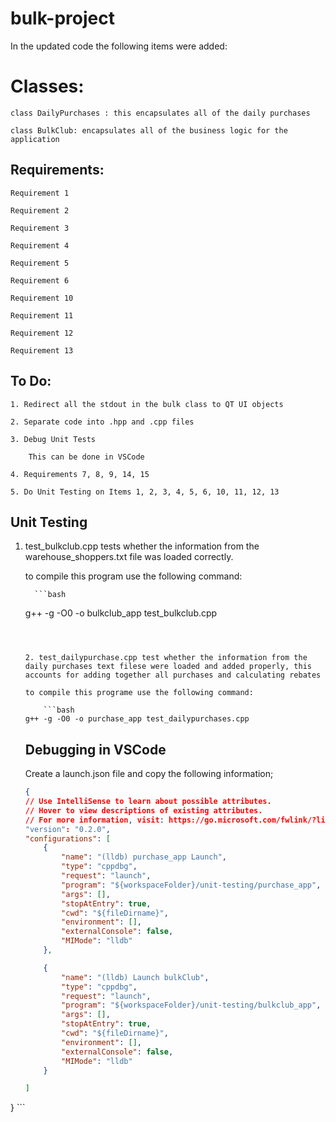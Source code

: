 # bulk-project

In the updated code the following items were added:

# Classes:

    class DailyPurchases : this encapsulates all of the daily purchases
    
    class BulkClub: encapsulates all of the business logic for the application
    
## Requirements:

    Requirement 1
    
    Requirement 2
    
    Requirement 3
    
    Requirement 4
    
    Requirement 5
    
    Requirement 6
    
    Requirement 10
    
    Requirement 11
    
    Requirement 12
    
    Requirement 13
    
    
    
## To Do:

    1. Redirect all the stdout in the bulk class to QT UI objects

    2. Separate code into .hpp and .cpp files
    
    3. Debug Unit Tests 
        
        This can be done in VSCode
        
    4. Requirements 7, 8, 9, 14, 15 
    
    5. Do Unit Testing on Items 1, 2, 3, 4, 5, 6, 10, 11, 12, 13



## Unit Testing

1. test_bulkclub.cpp tests whether the information from the warehouse_shoppers.txt file was loaded correctly.

    to compile this program use the following command:
        
         ```bash
    g++ -g -O0 -o bulkclub_app  test_bulkclub.cpp
    ```

   

    2. test_dailypurchase.cpp test whether the information from the daily purchases text filese were loaded and added properly, this accounts for adding together all purchases and calculating rebates

    to compile this programe use the following command:
    
        ```bash
    g++ -g -O0 -o purchase_app test_dailypurchases.cpp
    ```

    

    ## Debugging in VSCode

    Create a launch.json file and copy the following information;

    ```json
    {
    // Use IntelliSense to learn about possible attributes.
    // Hover to view descriptions of existing attributes.
    // For more information, visit: https://go.microsoft.com/fwlink/?linkid=830387
    "version": "0.2.0",
    "configurations": [
        {
            "name": "(lldb) purchase_app Launch",
            "type": "cppdbg",
            "request": "launch",
            "program": "${workspaceFolder}/unit-testing/purchase_app",
            "args": [],
            "stopAtEntry": true,
            "cwd": "${fileDirname}",
            "environment": [],
            "externalConsole": false,
            "MIMode": "lldb"
        },

        {
            "name": "(lldb) Launch bulkClub",
            "type": "cppdbg",
            "request": "launch",
            "program": "${workspaceFolder}/unit-testing/bulkclub_app",
            "args": [],
            "stopAtEntry": true,
            "cwd": "${fileDirname}",
            "environment": [],
            "externalConsole": false,
            "MIMode": "lldb"
        }

    ]
}
    ```



